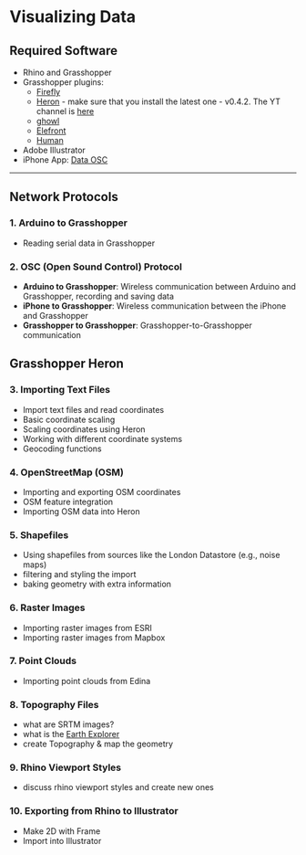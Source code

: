 # Visualizing Data

## Required Software
- Rhino and Grasshopper
- Grasshopper plugins:
  - [Firefly](https://www.fireflyexperiments.com/download)
  - [Heron](https://github.com/blueherongis/Heron) - make sure that you install the latest one - v0.4.2. The YT channel is [here](https://www.youtube.com/@brianwashburn3763)
  - [ghowl](https://www.food4rhino.com/en/app/ghowl)
  - [Elefront](https://www.food4rhino.com/en/app/elefront)
  - [Human](https://www.food4rhino.com/en/app/human)
- Adobe Illustrator
- iPhone App: [Data OSC](https://apps.apple.com/us/app/data-osc/id6447833736)

---

## Network Protocols
### 1. Arduino to Grasshopper
- Reading serial data in Grasshopper

### 2. OSC (Open Sound Control) Protocol
- **Arduino to Grasshopper**: Wireless communication between Arduino and Grasshopper, recording and saving data
- **iPhone to Grasshopper**: Wireless communication between the iPhone and Grasshopper
- **Grasshopper to Grasshopper**: Grasshopper-to-Grasshopper communication

## Grasshopper Heron
### 3. Importing Text Files
- Import text files and read coordinates
- Basic coordinate scaling
- Scaling coordinates using Heron
- Working with different coordinate systems
- Geocoding functions

### 4. OpenStreetMap (OSM)
- Importing and exporting OSM coordinates
- OSM feature integration
- Importing OSM data into Heron

### 5. Shapefiles
- Using shapefiles from sources like the London Datastore (e.g., noise maps)
- filtering and styling the import
- baking geometry with extra information

### 6. Raster Images
- Importing raster images from ESRI
- Importing raster images from Mapbox

### 7. Point Clouds
- Importing point clouds from Edina

### 8. Topography Files
- what are SRTM images?
- what is the [Earth Explorer](https://earthexplorer.usgs.gov/)
- create Topography & map the geometry

### 9. Rhino Viewport Styles
- discuss rhino viewport styles and create new ones

### 10. Exporting from Rhino to Illustrator
- Make 2D with Frame
- Import into Illustrator 
